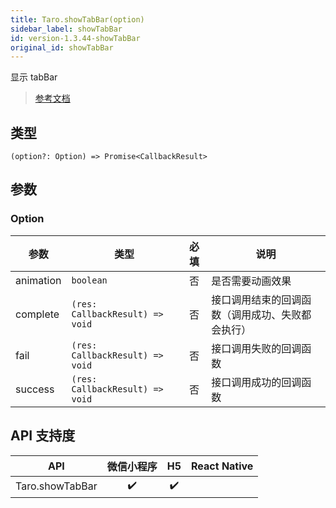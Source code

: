 ```yaml
---
title: Taro.showTabBar(option)
sidebar_label: showTabBar
id: version-1.3.44-showTabBar
original_id: showTabBar
---
```


显示 tabBar

> [参考文档](https://developers.weixin.qq.com/miniprogram/dev/api/ui/tab-bar/wx.showTabBar.html)

## 类型

```tsx
(option?: Option) => Promise<CallbackResult>
```

## 参数

### Option

| 参数 | 类型 | 必填 | 说明 |
| --- | --- | :---: | --- |
| animation | `boolean` | 否 | 是否需要动画效果 |
| complete | `(res: CallbackResult) => void` | 否 | 接口调用结束的回调函数（调用成功、失败都会执行） |
| fail | `(res: CallbackResult) => void` | 否 | 接口调用失败的回调函数 |
| success | `(res: CallbackResult) => void` | 否 | 接口调用成功的回调函数 |

## API 支持度

| API | 微信小程序 | H5 | React Native |
| :---: | :---: | :---: | :---: |
| Taro.showTabBar | ✔️ | ✔️ |  |
